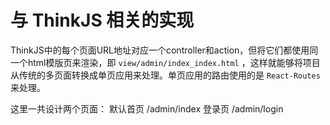 与 ThinkJS 相关的实现
===

ThinkJS中的每个页面URL地址对应一个controller和action，但将它们都使用同一个html模版页来渲染，即 `view/admin/index_index.html` ，这样就能够将项目从传统的多页面转换成单页应用来处理。单页应用的路由使用的是 `React-Routes` 来处理。

这里一共设计两个页面：
默认首页
/admin/index
登录页
/admin/login
